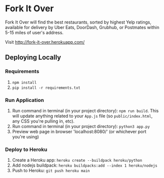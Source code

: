 # Fork It Over

Fork It Over will find the best restaurants, sorted by highest Yelp ratings,
available for delivery by Uber Eats, DoorDash, Grubhub, or Postmates within
5-15 miles of user's address.

Visit <http://fork-it-over.herokuapp.com/>

## Deploying Locally

### Requirements

1. `npm install`
2. `pip install -r requirements.txt`

### Run Application

1. Run command in terminal (in your project directory): `npm run build`. This will update anything related to your `App.js` file (so `public/index.html`, any CSS you're pulling in, etc).
2. Run command in terminal (in your project directory): `python3 app.py`
3. Preview web page in browser 'localhost:8080/' (or whichever port you're using)

### Deploy to Heroku

1. Create a Heroku app: `heroku create --buildpack heroku/python`
2. Add nodejs buildpack: `heroku buildpacks:add --index 1 heroku/nodejs`
3. Push to Heroku: `git push heroku main`
